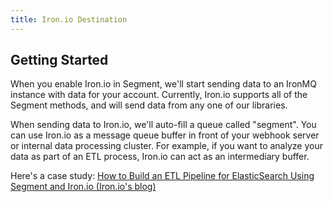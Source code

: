 ```yaml
---
title: Iron.io Destination
---
```


## Getting Started

When you enable Iron.io in Segment, we'll start sending data to an IronMQ instance with data for your account. Currently, Iron.io supports all of the Segment methods, and will send data from any one of our libraries.

When sending data to Iron.io, we'll auto-fill a queue called "segment". You can use Iron.io as a message queue buffer in front of your webhook server or internal data processing cluster. For example, if you want to analyze your data as part of an ETL process, Iron.io can act as an intermediary buffer.

Here's a case study: [How to Build an ETL Pipeline for ElasticSearch Using Segment and Iron.io (Iron.io's blog)](http://blog.iron.io/2014/10/how-to-build-etl-pipeline-for.html?utm_source=segment&medium=docs)
